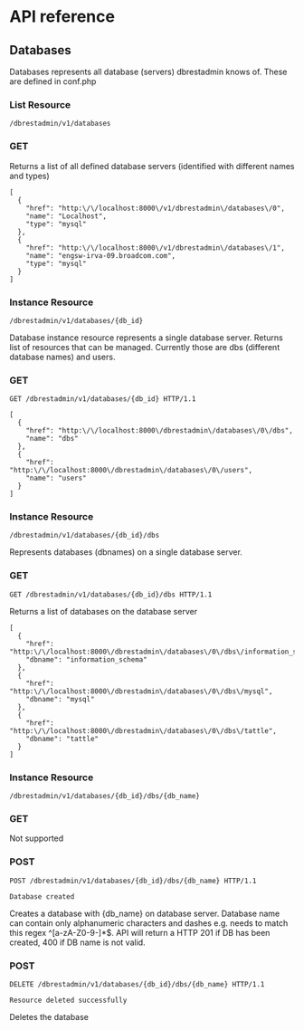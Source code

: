 # API reference

## Databases

Databases represents all database (servers) dbrestadmin knows of. These are
defined in conf.php

### List Resource


```
/dbrestadmin/v1/databases
```


### GET

Returns a list of all defined database servers (identified with different names and types)

```
[
  {
    "href": "http:\/\/localhost:8000\/v1/dbrestadmin\/databases\/0",
    "name": "Localhost",
    "type": "mysql"
  },
  {
    "href": "http:\/\/localhost:8000\/v1/dbrestadmin\/databases\/1",
    "name": "engsw-irva-09.broadcom.com",
    "type": "mysql"
  }
]
```

### Instance Resource

```
/dbrestadmin/v1/databases/{db_id}
```

Database instance resource represents a single database server. Returns list of
resources that can be managed. Currently those are dbs (different database names)
and users.

### GET

```
GET /dbrestadmin/v1/databases/{db_id} HTTP/1.1
```

```
[
  {
    "href": "http:\/\/localhost:8000\/dbrestadmin\/databases\/0\/dbs",
    "name": "dbs"
  },
  {
    "href": "http:\/\/localhost:8000\/dbrestadmin\/databases\/0\/users",
    "name": "users"
  }
]
```

### Instance Resource

```/dbrestadmin/v1/databases/{db_id}/dbs```

Represents databases (dbnames) on a single database server.

### GET

```GET /dbrestadmin/v1/databases/{db_id}/dbs HTTP/1.1```

Returns a list of databases on the database server

```
[
  {
    "href": "http:\/\/localhost:8000\/dbrestadmin\/databases\/0\/dbs\/information_schema",
    "dbname": "information_schema"
  },
  {
    "href": "http:\/\/localhost:8000\/dbrestadmin\/databases\/0\/dbs\/mysql",
    "dbname": "mysql"
  },
  {
    "href": "http:\/\/localhost:8000\/dbrestadmin\/databases\/0\/dbs\/tattle",
    "dbname": "tattle"
  }
]
```

### Instance Resource

```
/dbrestadmin/v1/databases/{db_id}/dbs/{db_name}
```

### GET

Not supported

### POST

```
POST /dbrestadmin/v1/databases/{db_id}/dbs/{db_name} HTTP/1.1
```

```
Database created
```

Creates a database with {db_name} on database server. Database name can contain
only alphanumeric characters and dashes e.g. needs to match this regex
^[a-zA-Z0-9-]*$. API will return a HTTP 201 if DB has been created,
400 if DB name is not valid.



### POST

```
DELETE /dbrestadmin/v1/databases/{db_id}/dbs/{db_name} HTTP/1.1
```

```
Resource deleted successfully
```

Deletes the database



